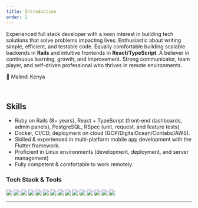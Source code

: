 ```yaml
---
title: Introduction
order: 1
---
```


Experienced full stack developer with a keen interest in building tech solutions that solve problems impacting lives. Enthusiastic about writing simple, efficient, and testable code.
Equally comfortable building scalable backends in **Rails** and intuitive frontends in **React/TypeScript**.
A believer in continuous learning, growth, and improvement. Strong communicator, team player, and self-driven professional who thrives in remote environments.

📍 Malindi Kenya

<br/>

## **Skills**

* Ruby on Rails (8+ years), React + TypeScript (front-end dashboards, admin panels), PostgreSQL, RSpec (unit, request, and feature tests) 
* Docker, CI/CD, deployment on cloud (GCP/DigitalOcean/Contabo/AWS).
* Skilled & experienced in multi-platform mobile app development with the Flutter framework.
* Proficient in Linux environments (development, deployment, and server management) 
* Fully competent & comfortable to work remotely.

### Tech Stack & Tools

<p>
  <img src="https://img.shields.io/badge/Ruby%20on%20Rails-CC0000?style=for-the-badge&logo=rubyonrails&logoColor=white" style="display:inline-block;" />
  <img src="https://img.shields.io/badge/Python-3776AB?style=for-the-badge&logo=python&logoColor=white" style="display:inline-block;" />
  <img src="https://img.shields.io/badge/Django-092E20?style=for-the-badge&logo=django&logoColor=white" style="display:inline-block;" />
  <img src="https://img.shields.io/badge/React-20232A?style=for-the-badge&logo=react&logoColor=61DAFB" style="display:inline-block;" />
  <img src="https://img.shields.io/badge/TypeScript-007ACC?style=for-the-badge&logo=typescript&logoColor=white" style="display:inline-block;" />
  <img src="https://img.shields.io/badge/PostgreSQL-336791?style=for-the-badge&logo=postgresql&logoColor=white" style="display:inline-block;" />
  <img src="https://img.shields.io/badge/RSpec-CC342D?style=for-the-badge&logo=ruby&logoColor=white" style="display:inline-block;" />
  <img src="https://img.shields.io/badge/Cypress-17202C?style=for-the-badge&logo=cypress&logoColor=white" style="display:inline-block;" />
  <img src="https://img.shields.io/badge/Flutter-02569B?style=for-the-badge&logo=flutter&logoColor=white" style="display:inline-block;" />
  <img src="https://img.shields.io/badge/Docker-2496ED?style=for-the-badge&logo=docker&logoColor=white" style="display:inline-block;" />
  <img src="https://img.shields.io/badge/GitHub%20Actions-2088FF?style=for-the-badge&logo=githubactions&logoColor=white" style="display:inline-block;" />
  <img src="https://img.shields.io/badge/GCP-4285F4?style=for-the-badge&logo=googlecloud&logoColor=white" style="display:inline-block;" />
  <img src="https://img.shields.io/badge/AWS-FF9900?style=for-the-badge&logo=amazonaws&logoColor=white" style="display:inline-block;" />
  <img src="https://img.shields.io/badge/DigitalOcean-0080FF?style=for-the-badge&logo=digitalocean&logoColor=white" style="display:inline-block;" />
  <img src="https://img.shields.io/badge/Linux-FCC624?style=for-the-badge&logo=linux&logoColor=black" style="display:inline-block;" />
</p>

---



